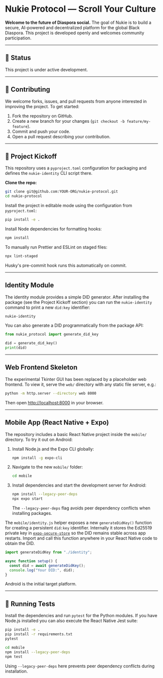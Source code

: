 # Nukie Protocol — Scroll Your Culture

**Welcome to the future of Diaspora social.** The goal of Nukie is to build a secure, AI-powered and decentralized platform for the global Black Diaspora. This project is developed openly and welcomes community participation.

---

## 🚧 Status

This project is under active development.

---

## 🤝 Contributing

We welcome forks, issues, and pull requests from anyone interested in improving the project. To get started:

1. Fork the repository on GitHub.
2. Create a new branch for your changes (`git checkout -b feature/my-feature`).
3. Commit and push your code.
4. Open a pull request describing your contribution.

---

## 🚀 Project Kickoff

This repository uses a `pyproject.toml` configuration for packaging and
defines the `nukie-identity` CLI script there.

**Clone the repo:**

```sh
git clone git@github.com:YOUR-ORG/nukie-protocol.git
cd nukie-protocol
```

Install the project in editable mode using the configuration from
`pyproject.toml`:

```sh
pip install -e .
```

Install Node dependencies for formatting hooks:

```sh
npm install
```

To manually run Prettier and ESLint on staged files:

```sh
npx lint-staged
```

Husky's pre-commit hook runs this automatically on commit.

---

## Identity Module

The identity module provides a simple DID generator. After installing the
package (see the Project Kickoff section) you can run the `nukie-identity`
command to print a new `did:key` identifier:

```sh
nukie-identity
```

You can also generate a DID programmatically from the package API:

```python
from nukie_protocol import generate_did_key

did = generate_did_key()
print(did)
```

---

## Web Frontend Skeleton

The experimental Tkinter GUI has been replaced by a placeholder web frontend. To view it, serve the `web/` directory with any static file server, e.g.:

```sh
python -m http.server --directory web 8000
```

Then open [http://localhost:8000](http://localhost:8000) in your browser.

---

## Mobile App (React Native + Expo)

The repository includes a basic React Native project inside the `mobile/` directory.
To try it out on Android:

1. Install Node.js and the Expo CLI globally:
   ```sh
   npm install -g expo-cli
   ```
2. Navigate to the new `mobile/` folder:
   ```sh
   cd mobile
   ```
3. Install dependencies and start the development server for Android:
   ```sh
   npm install --legacy-peer-deps
   npx expo start
   ```
   The `--legacy-peer-deps` flag avoids peer dependency conflicts when installing packages.

The `mobile/identity.js` helper exposes a new `generateDidKey()` function for
creating a persistent `did:key` identifier. Internally it stores the Ed25519
private key in [`expo-secure-store`](https://docs.expo.dev/versions/latest/sdk/securestore/)
so the DID remains stable across app restarts. Import and call this function
anywhere in your React Native code to obtain the DID.

```js
import generateDidKey from "./identity";

async function setup() {
  const did = await generateDidKey();
  console.log("Your DID:", did);
}
```

Android is the initial target platform.

---

## 🧪 Running Tests

Install the dependencies and run `pytest` for the Python modules. If you have
Node.js installed you can also execute the React Native Jest suite:

```sh
pip install -e .
pip install -r requirements.txt
pytest
```
```sh
cd mobile
npm install --legacy-peer-deps
npm test
```
Using `--legacy-peer-deps` here prevents peer dependency conflicts during installation.
